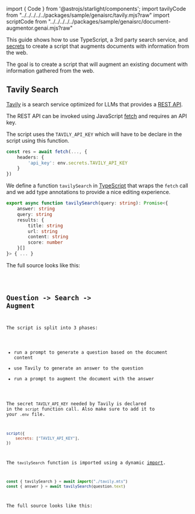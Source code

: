 import { Code } from '@astrojs/starlight/components';
import tavilyCode from "../../../../../packages/sample/genaisrc/tavily.mjs?raw"
import scriptCode from "../../../../../packages/sample/genaisrc/document-augmentor.genai.mjs?raw"


This guide shows how to use TypeScript, a 3rd party search service, and [secrets](/genaiscript/reference/scripts/secrets) to create
a script that augments documents with information from the web.

The goal is to create a script that will augment an existing document with information
gathered from the web.


## Tavily Search

[Tavily](https://tavily.com/) is a search service optimized for LLMs that provides a [REST API](https://docs.tavily.com/docs/tavily-api/rest_api).

The REST API can be invoked using JavaScript [fetch](https://developer.mozilla.org/en-US/docs/Web/API/Fetch_API/Using_Fetch)
and requires an API key.

The script uses the `TAVILY_API_KEY` which will have to be declare in the script using this function.

```ts "env.secrets.TAVILY_API_KEY"
const res = await fetch(..., {
    headers: {
        'api_key': env.secrets.TAVILY_API_KEY
    }
})
```

We define a function `tavilySearch` in [TypeScript](/genaiscript/reference/scripts/typescript) that wraps the `fetch` call and we add type annotations to provide 
a nice editing experience.

```ts
export async function tavilySearch(query: string): Promise<{
    answer: string
    query: string
    results: {
        title: string
        url: string
        content: string
        score: number
    }[]
}> { ... }
```

The full source looks like this:

<Code code={tavilyCode} wrap={true} lang="ts" title="tavily.mts" />

## Question -> Search -> Augment

The script is split into 3 phases:

- run a prompt to generate a question based on the document content
- use Tavily to generate an answer to the question
- run a prompt to augment the document with the answer

The secret `TAVILY_API_KEY` needed by Tavily is declared in the `script` function call.
Also make sure to add it to your `.env` file.

```js 'secrets: ["TAVILY_API_KEY"],'
script({
    secrets: ["TAVILY_API_KEY"],
})
```

The `tavilySearch` function is imported using a dynamic [import](/genaiscript/reference/scripts/imports).

```ts
const { tavilySearch } = await import("./tavily.mts")
const { answer } = await tavilySearch(question.text)
```

The full source looks like this:

<Code code={scriptCode} wrap={true} lang="ts" title="document-augmentor.genai.mts" />